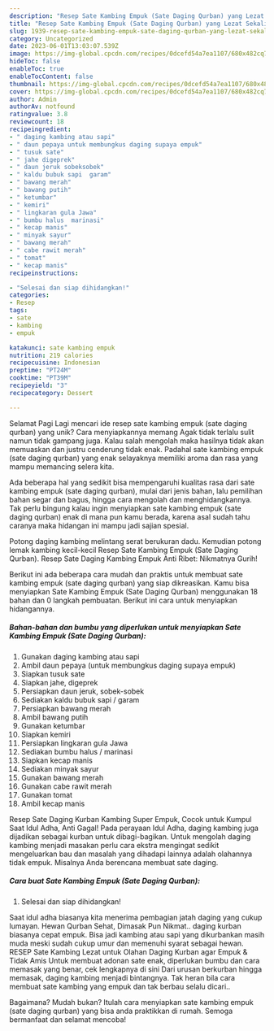 ```yaml
---
description: "Resep Sate Kambing Empuk (Sate Daging Qurban) yang Lezat Sekali, Sempurna"
title: "Resep Sate Kambing Empuk (Sate Daging Qurban) yang Lezat Sekali, Sempurna"
slug: 1939-resep-sate-kambing-empuk-sate-daging-qurban-yang-lezat-sekali-sempurna
category: Uncategorized
date: 2023-06-01T13:03:07.539Z
image: https://img-global.cpcdn.com/recipes/0dcefd54a7ea1107/680x482cq70/sate-kambing-empuk-sate-daging-qurban-foto-resep-utama.jpg
hideToc: false
enableToc: true
enableTocContent: false
thumbnail: https://img-global.cpcdn.com/recipes/0dcefd54a7ea1107/680x482cq70/sate-kambing-empuk-sate-daging-qurban-foto-resep-utama.jpg
cover: https://img-global.cpcdn.com/recipes/0dcefd54a7ea1107/680x482cq70/sate-kambing-empuk-sate-daging-qurban-foto-resep-utama.jpg
author: Admin
authorAv: notfound
ratingvalue: 3.8
reviewcount: 18
recipeingredient:
- " daging kambing atau sapi"
- " daun pepaya untuk membungkus daging supaya empuk"
- " tusuk sate"
- " jahe digeprek"
- " daun jeruk sobeksobek"
- " kaldu bubuk sapi  garam"
- " bawang merah"
- " bawang putih"
- " ketumbar"
- " kemiri"
- " lingkaran gula Jawa"
- " bumbu halus  marinasi"
- " kecap manis"
- " minyak sayur"
- " bawang merah"
- " cabe rawit merah"
- " tomat"
- " kecap manis"
recipeinstructions:

- "Selesai dan siap dihidangkan!"
categories:
- Resep
tags:
- sate
- kambing
- empuk

katakunci: sate kambing empuk 
nutrition: 219 calories
recipecuisine: Indonesian
preptime: "PT24M"
cooktime: "PT39M"
recipeyield: "3"
recipecategory: Dessert

---
```



Selamat Pagi Lagi mencari ide resep sate kambing empuk (sate daging qurban) yang unik? Cara menyiapkannya memang Agak tidak terlalu sulit namun tidak gampang juga. Kalau salah mengolah maka hasilnya tidak akan memuaskan dan justru cenderung tidak enak. Padahal sate kambing empuk (sate daging qurban) yang enak selayaknya memiliki aroma dan rasa yang mampu memancing selera kita.


Ada beberapa hal yang sedikit bisa mempengaruhi kualitas rasa dari sate kambing empuk (sate daging qurban), mulai dari jenis bahan, lalu pemilihan bahan segar dan bagus, hingga cara mengolah dan menghidangkannya. Tak perlu bingung kalau ingin menyiapkan sate kambing empuk (sate daging qurban) enak di mana pun kamu berada, karena asal sudah tahu caranya maka hidangan ini mampu jadi sajian spesial.

Potong daging kambing melintang serat berukuran dadu. Kemudian potong lemak kambing kecil-kecil Resep Sate Kambing Empuk (Sate Daging Qurban). Resep Sate Daging Kambing Empuk Anti Ribet: Nikmatnya Gurih!


Berikut ini ada beberapa cara mudah dan praktis untuk membuat sate kambing empuk (sate daging qurban) yang siap dikreasikan. Kamu bisa menyiapkan Sate Kambing Empuk (Sate Daging Qurban) menggunakan 18 bahan dan 0 langkah pembuatan. Berikut ini cara untuk menyiapkan hidangannya.

<!--inarticleads1-->

##### Bahan-bahan dan bumbu yang diperlukan untuk menyiapkan Sate Kambing Empuk (Sate Daging Qurban):

1. Gunakan  daging kambing atau sapi
1. Ambil  daun pepaya (untuk membungkus daging supaya empuk)
1. Siapkan  tusuk sate
1. Siapkan  jahe, digeprek
1. Persiapkan  daun jeruk, sobek-sobek
1. Sediakan  kaldu bubuk sapi / garam
1. Persiapkan  bawang merah
1. Ambil  bawang putih
1. Gunakan  ketumbar
1. Siapkan  kemiri
1. Persiapkan  lingkaran gula Jawa
1. Sediakan  bumbu halus / marinasi
1. Siapkan  kecap manis
1. Sediakan  minyak sayur
1. Gunakan  bawang merah
1. Gunakan  cabe rawit merah
1. Gunakan  tomat
1. Ambil  kecap manis


Resep Sate Daging Kurban Kambing Super Empuk, Cocok untuk Kumpul Saat Idul Adha, Anti Gagal! Pada perayaan Idul Adha, daging kambing juga dijadikan sebagai kurban untuk dibagi-bagikan. Untuk mengolah daging kambing menjadi masakan perlu cara ekstra mengingat sedikit mengeluarkan bau dan masalah yang dihadapi lainnya adalah olahannya tidak empuk. Misalnya Anda berencana membuat sate daging. 

<!--inarticleads2-->

##### Cara buat Sate Kambing Empuk (Sate Daging Qurban):


1. Selesai dan siap dihidangkan!

Saat idul adha biasanya kita menerima pembagian jatah daging yang cukup lumayan. Hewan Qurban Sehat, Dimasak Pun Nikmat.. daging kurban biasanya cepat empuk. Bisa jadi kambing atau sapi yang dikurbankan masih muda meski sudah cukup umur dan memenuhi syarat sebagai hewan. RESEP Sate Kambing Lezat untuk Olahan Daging Kurban agar Empuk &amp; Tidak Amis Untuk membuat adonan sate enak, diperlukan bumbu dan cara memasak yang benar, cek lengkapnya di sini Dari urusan berkurban hingga memasak, daging kambing menjadi bintangnya. Tak heran bila cara membuat sate kambing yang empuk dan tak berbau selalu dicari.. 

Bagaimana? Mudah bukan? Itulah cara menyiapkan sate kambing empuk (sate daging qurban) yang bisa anda praktikkan di rumah. Semoga bermanfaat dan selamat mencoba!
